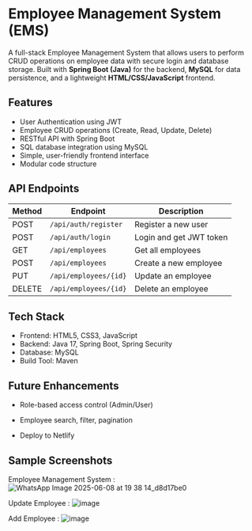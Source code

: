# Employee Management System (EMS)

A full-stack Employee Management System that allows users to perform CRUD operations on employee data with secure login and database storage. Built with **Spring Boot (Java)** for the backend, **MySQL** for data persistence, and a lightweight **HTML/CSS/JavaScript** frontend.

## Features

-  User Authentication using JWT
-  Employee CRUD operations (Create, Read, Update, Delete)
-  RESTful API with Spring Boot
-  SQL database integration using MySQL
-  Simple, user-friendly frontend interface
-  Modular code structure

 ## API Endpoints
 
| Method | Endpoint              | Description             |
| ------ | --------------------- | ----------------------- |
| POST   | `/api/auth/register`  | Register a new user     |
| POST   | `/api/auth/login`     | Login and get JWT token |
| GET    | `/api/employees`      | Get all employees       |
| POST   | `/api/employees`      | Create a new employee   |
| PUT    | `/api/employees/{id}` | Update an employee      |
| DELETE | `/api/employees/{id}` | Delete an employee      |

## Tech Stack

- Frontend: HTML5, CSS3, JavaScript
- Backend: Java 17, Spring Boot, Spring Security
- Database: MySQL
- Build Tool: Maven

## Future Enhancements

- Role-based access control (Admin/User)

- Employee search, filter, pagination

- Deploy to Netlify

## Sample Screenshots

  Employee Management System :
  ![WhatsApp Image 2025-06-08 at 19 38 14_d8d17be0](https://github.com/user-attachments/assets/337e33ea-cc3a-4a58-87ef-29a3e800de6e)

  Update Employee :
  ![image](https://github.com/user-attachments/assets/6c31074a-d30f-4296-88e8-ed13dfd267ee)

  Add Employee : 
  ![image](https://github.com/user-attachments/assets/cf031dee-c578-445b-8c0e-3a416e5284c9)


